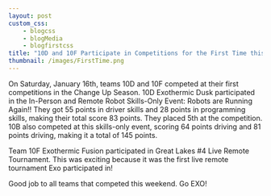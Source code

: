 ```yaml
--- 
layout: post
custom_css: 
    - blogcss
    - blogMedia
    - blogfirstcss
title: "10D and 10F Participate in Competitions for the First Time this Season " 
thumbnail: /images/FirstTime.png
---
```


On Saturday, January 16th, teams 10D and 10F competed at their first competitions in the Change Up Season. 10D Exothermic Dusk participated in the In-Person and Remote Robot Skills-Only Event: Robots are Running Again!! They got 55 points in driver skills and 28 points in programming skills, making their total score 83 points. They placed 5th at the competition. 10B also competed at this skills-only event, scoring 64 points driving and 81 points driving, making it a total of 145 points. 

Team 10F Exothermic Fusion participated in Great Lakes #4 Live Remote Tournament. This was exciting because it was the first live remote tournament Exo participated in! 

Good job to all teams that competed this weekend. Go EXO! 